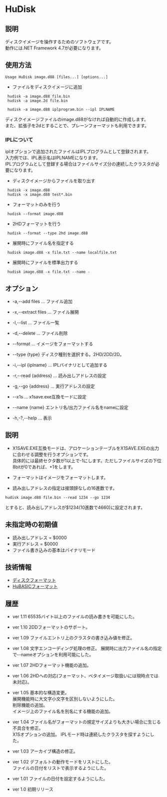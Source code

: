 # HuDisk

## 説明
ディスクイメージを操作するためのソフトウェアです。  
動作には.NET Framework 4.7が必要になります。

## 使用方法
```
Usage HuDisk image.d88 [files...] [options...]
```


* ファイルをディスクイメージに追加
```
 hudisk -a image.d88 file.bin
 hudisk -a image.2d file.bin

 hudisk -a image.d88 iplprogram.bin --ipl IPLNAME
```
ディスクイメージファイルのimage.d88がなければ自動的に作成します。  
また、拡張子を2dとすることで、プレーンフォーマットも利用できます。  

### IPLについて
iplオプションで追加されたファイルはIPLプログラムとして登録されます。  
入力例では、IPL表示名はIPLNAMEになります。  
IPLプログラムとして登録する場合はファイルサイズ分の連続したクラスタが必要になります。


* ディスクイメージからファイルを取り出す
```
 hudisk -x image.d88 
 hudisk -x image.d88 test*.bin
```

* フォーマットのみを行う
```
 hudisk --format image.d88
```

* 2HDフォーマットを行う
```
 hudisk --format --type 2hd image.d88
```

* 展開時にファイル名を指定する
```
 hudisk image.d88 -x file.txt --name localfile.txt
```

* 展開時にファイルを標準出力する
```
 hudisk image.d88 -x file.txt --name -
```

## オプション

+ -a,--add files ...  ファイル追加
+ -x,--extract files ... ファイル展開
+ -l,--list ... ファイル一覧
+ -d,--delete ... ファイル削除

+ --format ... イメージをフォーマットする
+ --type {type} ディスク種別を選択する。2HD/2DD/2D。
+ -i,--ipl {iplname} ... IPLバイナリとして追加する
+ -r,--read  {address} ... 読み出しアドレスの設定
+ -g,--go  {address} ... 実行アドレスの設定
+ --x1s ... x1save.exe互換モードに設定
+ --name {name} エントリ名/出力ファイル名をnameに設定

+ -h,-?,--help ... 表示

## 説明
* X1SAVE.EXE互換モードは、アロケーションテーブルをX1SAVE.EXEの出力に合わせる調整を行うオプションです。  
具体的には最終セクタ数が1以上で-1にします。ただしファイルサイズの下位8bitが0であれば、+1をします。

* フォーマットはイメージをフォーマットします。

* 読み出しアドレスの指定は接頭辞なしの16進数です。  
```
hudisk image.d88 file.bin --read 1234 --go 1234
```
とすると、読み出しアドレスが$1234(10進数で4660)に設定されます。

## 未指定時の初期値
* 読み出しアドレス = $0000
* 実行アドレス = $0000
* ファイル書き込みの基本はバイナリモード

## 技術情報
+ [ディスクフォーマット](doc/DISK.md)
+ [HuBASICフォーマット](doc/HuBASIC_Format.md)

## 履歴
* ver 1.11
65535バイト以上のファイルの読み書きを可能にした。

* ver 1.10
2DDフォーマットのサポート。

* ver 1.09
ファイルエントリ上のクラスタの書き込み値を修正。

* ver 1.08
文字エンコーディング処理の修正。
展開時に出力ファイル名の指定で--nameオプションを利用可能にした。


* ver 1.07
2HDフォーマット機能の追加。

* ver 1.06
2HDへの対応(フォーマット、ベタイメージ取扱いには現時点では未対応)。

* ver 1.05
基本的な構造変更。  
展開機能時に大文字小文字を区別しないようにした。  
削除機能の追加。  
イメージ上のファイル名を別名にする機能の追加。

* ver 1.04
ファイル名がフォーマットの規定サイズよりも大きい場合に生じる不具合を修正。  
X1Sオプションの追加。
IPLモード時は連続したクラスタを探すようにした。

* ver 1.03
アーカイブ構造の修正。  

* ver 1.02
デフォルトの動作モードをリストにした。  
ファイルの日付をリストで表示するようにした。

* ver 1.01
ファイルの日付を設定するようにした。

* ver 1.0
初期リリース

